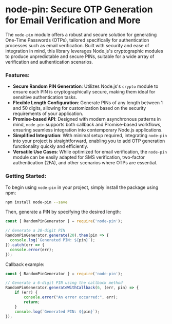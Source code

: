 # node-pin: Secure OTP Generation for Email Verification and More

The `node-pin` module offers a robust and secure solution for generating One-Time Passwords (OTPs), tailored specifically for authentication processes such as email verification. Built with security and ease of integration in mind, this library leverages Node.js's cryptographic modules to produce unpredictable and secure PINs, suitable for a wide array of verification and authentication scenarios.

### Features:

- **Secure Random PIN Generation**: Utilizes Node.js's `crypto` module to ensure each PIN is cryptographically secure, making them ideal for sensitive authentication tasks.
- **Flexible Length Configuration**: Generate PINs of any length between 1 and 50 digits, allowing for customization based on the security requirements of your application.
- **Promise-based API**: Designed with modern asynchronous patterns in mind, `node-pin` supports both callback and Promise-based workflows, ensuring seamless integration into contemporary Node.js applications.
- **Simplified Integration**: With minimal setup required, integrating `node-pin` into your project is straightforward, enabling you to add OTP generation functionality quickly and efficiently.
- **Versatile Use Cases**: While optimized for email verification, the `node-pin` module can be easily adapted for SMS verification, two-factor authentication (2FA), and other scenarios where OTPs are essential.

### Getting Started:

To begin using `node-pin` in your project, simply install the package using npm:

```bash
npm install node-pin --save
```

Then, generate a PIN by specifying the desired length:

```javascript
const { RandomPinGenerator } = require('node-pin');

// Generate a 20-digit PIN
RandomPinGenerator.generate(20).then(pin => {
  console.log(`Generated PIN: ${pin}`);
}).catch(err => {
  console.error(err);
});
```

Callback example:

```javascript
const { RandomPinGenerator } = require('node-pin');

// Generate a 6-digit PIN using the callback method
RandomPinGenerator.generateWithCallback(6, (err, pin) => {
    if (err) {
        console.error("An error occurred:", err);
        return;
    }
    console.log(`Generated PIN: ${pin}`);
});
```
